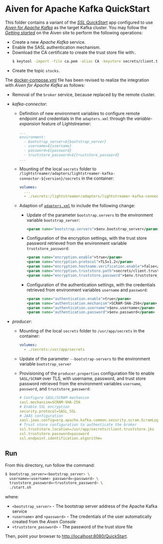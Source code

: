 # Aiven for Apache Kafka QuickStart

This folder contains a variant of the [_SSL QuickStart_](../../../quickstart-ssl/README.md#quick-start-ssl) app configured to use [_Aiven for Apache Kafka_](https://aiven.io/docs/products/kafka) as the target Kafka cluster. You may follow the [_Getting started_](https://aiven.io/docs/products/kafka/get-started) on the Aiven site to perform the following operations:

- Create a new _Apache Kafka_ service.
- Enable the SASL authentication mechanism.
- Download the CA certificate to create the trust store file with:.
  ```sh
  $ keytool -import -file ca.pem -alias CA -keystore secrets/client.truststore.jks
  ```
- Create the topic `stocks`.

The [docker-compose.yml](docker-compose.yml) file has been revised to realize the integration with _Aiven for Apache Kafka_ as follows:

- Removal of the `broker` service, because replaced by the remote cluster.

- _kafka-connector_:

  - Definition of new environment variables to configure remote endpoint and credentials in the `adapters.xml` through the _variable-expansion_ feature of Lightstreamer:

    ```yaml
    ...
    environment:
      - bootstrap_server=${bootstrap_server}
      - username=${username}
      - password=${password}
      - truststore_password=${truststore_password}
    ...
    ```
  - Mounting of the local `secrets` folder to `/lightstreamer/adapters/lightstreamer-kafka-connector-${version}/secrets` in the container:

    ```yaml
    volumes:
      ...
      - ./secrets:/lightstreamer/adapters/lightstreamer-kafka-connector-${version}/secrets
    ```

  - Adaption of [`adapters.xml`](./adapters.xml) to include the following change:

    - Update of the parameter `bootstrap.servers` to the environment variable `bootstrap_server`:

      ```xml
      <param name="bootstrap.servers">$env.bootstrap_server</param>
      ```

    - Configuration of the encryption settings, with the trust store password retrieved from the environment variable `truststore_password`:

      ```xml
      <param name="encryption.enable">true</param>
      <param name="encryption.protocol">TLSv1.2</param>
      <param name="encryption.hostname.verification.enable">false</param>
      <param name="encryption.truststore.path">secrets/client.truststore.jks</param>
      <param name="encryption.truststore.password">$env.truststore_password</param>
      ```

    - Configuration of the authentication settings, with the credentials retrieved from environment variables `username` and `password`:

      ```xml
      <param name="authentication.enable">true</param>
      <param name="authentication.mechanism">SCRAM-SHA-256</param>
      <param name="authentication.username">$env.username</param>
      <param name="authentication.password">$env.password</param>
      ```

- _producer_:

   - Mounting of the local `secrets` folder to `/usr/app/secrets` in the container:
   
     ```yaml
     volumes:
       - ./secrets:/usr/app/secrets
     ```

   - Update of the parameter `--bootstrap-servers` to the environment variable `bootstrap_server`

   - Provisioning of the `producer.properties` configuration file to enable `SASL/SCRAM` over TLS, with username, password, and trust store password retrieved from the environment variables `username`, `password`, and `truststore_password`:
    
     ```yaml
     # Configure SASL/SCRAM mechanism
     sasl.mechanism=SCRAM-SHA-256
     # Enable SSL encryption
     security.protocol=SASL_SSL
     # JAAS configuration
     sasl.jaas.config=org.apache.kafka.common.security.scram.ScramLoginModule required username="${username}" password="${password}";
     # Trust store configuration to authenticate the broker
     ssl.truststore.location=/usr/app/secrets/client.truststore.jks
     ssl.truststore.password=password   
     ssl.endpoint.identification.algorithm=
     ```

## Run

From this directory, run follow the command:

```sh
$ bootstrap_server=<bootstrap_server> \
  username=<username> password=<password> \
  truststore_password=<truststore_password> \
  ./start.sh 
```

where:
- `<bootstrap_server>` - The bootstrap server address of the Apache Kafka service
- `<username>` and `<password>` - The credentials of the user automatically created from the _Aiven Console_
- `<truststore_password>` - The password of the trust store file

Then, point your browser to [http://localhost:8080/QuickStart](http://localhost:8080/QuickStart).
